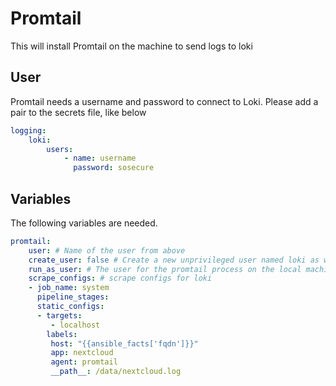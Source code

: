 # Promtail
This will install Promtail on the machine to send logs to loki
## User
Promtail needs a username and password to connect to Loki. Please add a pair to the secrets file, like below
```yaml
logging:
    loki:
        users:
            - name: username
              password: sosecure
```
## Variables
The following variables are needed.
```yaml
promtail:
    user: # Name of the user from above
    create_user: false # Create a new unprivileged user named loki as which loki will run. Does not work with run as user
    run_as_user: # The user for the promtail process on the local machine. Defaults to www-data
    scrape_configs: # scrape configs for loki
    - job_name: system
      pipeline_stages:
      static_configs:
      - targets:
         - localhost
        labels:
         host: "{{ansible_facts['fqdn']}}"
         app: nextcloud
         agent: promtail
         __path__: /data/nextcloud.log
```
